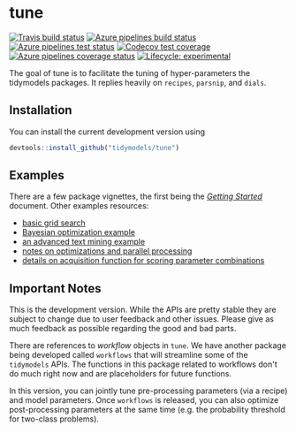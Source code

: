 <!-- README.md is generated from README.Rmd. Please edit that file -->

# tune

<!-- badges: start -->
[![Travis build status](https://travis-ci.org/tidymodels/tune.svg?branch=master)](https://travis-ci.org/tidymodels/tune)
[![Azure pipelines build status](https://img.shields.io/azure-devops/build/tidymodels/tune/5)](https://dev.azure.com/tidymodels/tune/_build?definitionId=5)
[![Azure pipelines test status](https://img.shields.io/azure-devops/tests/tidymodels/tune/5?color=brightgreen&compact_message)](https://dev.azure.com/tidymodels/tune/_build?definitionId=5)
[![Codecov test coverage](https://codecov.io/gh/tidymodels/tune/branch/master/graph/badge.svg)](https://codecov.io/gh/tidymodels/tune?branch=master)
[![Azure pipelines coverage status](https://img.shields.io/azure-devops/coverage/tidymodels/tune/5)](https://dev.azure.com/tidymodels/tune/_build?definitionId=5)
[![Lifecycle: experimental](https://img.shields.io/badge/lifecycle-experimental-orange.svg)](https://www.tidyverse.org/lifecycle/#experimental)
<!-- badges: end -->

The goal of tune is to facilitate the tuning of hyper-parameters the tidymodels packages. It replies heavily on `recipes`, `parsnip`, and `dials`. 

## Installation

You can install the current development version using

```r
devtools::install_github("tidymodels/tune")
```

## Examples

There are a few package vignettes, the first being the [_Getting Started_](https://tidymodels.github.io/tune/articles/getting_started.html) document. Other examples resources:

 - [basic grid search](https://tidymodels.github.io/tune/articles/grid.html)
 - [Bayesian optimization example](https://tidymodels.github.io/tune/articles/extras/svm_classification.html)
 - [an advanced text mining example](https://tidymodels.github.io/tune/articles/extras/text_analysis.html)
 - [notes on optimizations and parallel processing](https://tidymodels.github.io/tune/articles/extras/optimizations.html)
 - [details on acquisition function for scoring parameter combinations](https://tidymodels.github.io/tune/articles/acquisition_functions.html)
 
## Important Notes

This is the development version. While the APIs are pretty stable they are subject to change due to user feedback and other issues. Please give as much feedback as possible regarding the good and bad parts. 

There are references to _workflow_ objects in `tune`. We have another package being developed called `workflows` that will streamline some of the `tidymodels` APIs. The functions in this package related to workflows don't do much right now and are placeholders for future functions. 

In this version, you can jointly tune pre-processing parameters (via a recipe) and model parameters. Once `workflows` is released, you can also optimize post-processing parameters at the same time (e.g. the probability threshold for two-class problems). 

 
